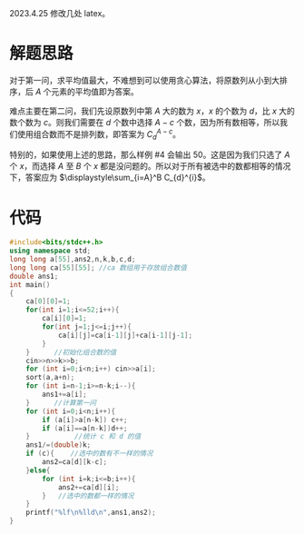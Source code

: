 2023.4.25 修改几处 latex。

# 解题思路

对于第一问，求平均值最大，不难想到可以使用贪心算法，将原数列从小到大排序，后 $A$ 个元素的平均值即为答案。

难点主要在第二问，我们先设原数列中第 $A$ 大的数为 $x$，$x$ 的个数为 $d$，比 $x$ 大的数个数为 $c$。则我们需要在 $d$ 个数中选择 $A - c$ 个数，因为所有数相等，所以我们使用组合数而不是排列数，即答案为 $C_{d}^{A-c}$。

特别的，如果使用上述的思路，那么样例 #4 会输出 $50$。这是因为我们只选了 $A$ 个 $x$，而选择 $A$ 至 $B$ 个 $x$ 都是没问题的。所以对于所有被选中的数都相等的情况下，答案应为 $\displaystyle\sum_{i=A}^B C_{d}^{i}$。 

# 代码

```cpp
#include<bits/stdc++.h>
using namespace std;
long long a[55],ans2,n,k,b,c,d;
long long ca[55][55]; //ca 数组用于存放组合数值
double ans1;
int main()
{
	ca[0][0]=1;
	for(int i=1;i<=52;i++){
		ca[i][0]=1;
		for(int j=1;j<=i;j++){
			ca[i][j]=ca[i-1][j]+ca[i-1][j-1];
		}
	}      //初始化组合数的值
	cin>>n>>k>>b;
	for (int i=0;i<n;i++) cin>>a[i];
	sort(a,a+n);
	for (int i=n-1;i>=n-k;i--){
		ans1+=a[i];
	}      //计算第一问
	for (int i=0;i<n;i++){
		if (a[i]>a[n-k]) c++;
		if (a[i]==a[n-k])d++;
	}           //统计 c 和 d 的值
	ans1/=(double)k;
	if (c){    //选中的数有不一样的情况
		ans2=ca[d][k-c];
	}else{
		for (int i=k;i<=b;i++){
			ans2+=ca[d][i];
		}   //选中的数都一样的情况
	}
	printf("%lf\n%lld\n",ans1,ans2);
} 
```